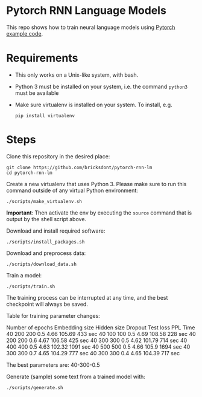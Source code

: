 # Pytorch RNN Language Models

This repo shows how to train neural language models using [Pytorch example code](https://github.com/pytorch/examples/tree/master/word_language_model).

# Requirements

- This only works on a Unix-like system, with bash.
- Python 3 must be installed on your system, i.e. the command `python3` must be available
- Make sure virtualenv is installed on your system. To install, e.g.

    `pip install virtualenv`

# Steps

Clone this repository in the desired place:

    git clone https://github.com/bricksdont/pytorch-rnn-lm
    cd pytorch-rnn-lm

Create a new virtualenv that uses Python 3. Please make sure to run this command outside of any virtual Python environment:

    ./scripts/make_virtualenv.sh

**Important**: Then activate the env by executing the `source` command that is output by the shell script above.

Download and install required software:

    ./scripts/install_packages.sh

Download and preprocess data:

    ./scripts/download_data.sh

Train a model:

    ./scripts/train.sh

The training process can be interrupted at any time, and the best checkpoint will always be saved.

Table for training parameter changes:

Number of epochs    Embedding size  Hidden size Dropout     Test loss   PPL         Time
 40                 200             200         0.5         4.66        105.69      433 sec
 40                 100             100         0.5         4.69        108.58      228 sec
 40                 200             200         0.6         4.67        106.58      425 sec
 40                 300             300         0.5         4.62        101.79      714 sec
 40                 400             400         0.5         4.63        102.32      1091 sec
 40                 500             500         0.5         4.66        105.9       1694 sec
 40                 300             300         0.7         4.65        104.29      777 sec
 40                 300             300         0.4         4.65        104.39      717 sec
 
 
 The best parameters are: 40-300-0.5
 
 


Generate (sample) some text from a trained model with:

    ./scripts/generate.sh
